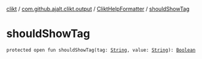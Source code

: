 [clikt](../../index.md) / [com.github.ajalt.clikt.output](../index.md) / [CliktHelpFormatter](index.md) / [shouldShowTag](./should-show-tag.md)

# shouldShowTag

`protected open fun shouldShowTag(tag: `[`String`](https://kotlinlang.org/api/latest/jvm/stdlib/kotlin/-string/index.html)`, value: `[`String`](https://kotlinlang.org/api/latest/jvm/stdlib/kotlin/-string/index.html)`): `[`Boolean`](https://kotlinlang.org/api/latest/jvm/stdlib/kotlin/-boolean/index.html)